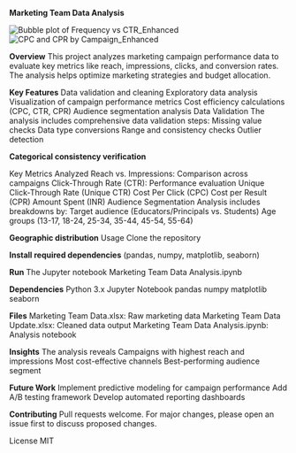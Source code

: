 **Marketing Team Data Analysis**

![Bubble plot of Frequency vs CTR_Enhanced](https://github.com/user-attachments/assets/db0a503a-64ff-4e78-a7a2-db0d41b424b4)
![CPC and CPR by Campaign_Enhanced](https://github.com/user-attachments/assets/f55ee805-7562-4040-9270-e12883d388e4)

**Overview**
    This project analyzes marketing campaign performance data to evaluate key metrics like reach, impressions, clicks, and conversion rates. The analysis helps optimize 
    marketing strategies and budget allocation.

**Key Features**
Data validation and cleaning
Exploratory data analysis
Visualization of campaign performance metrics
Cost efficiency calculations (CPC, CTR, CPR)
Audience segmentation analysis
Data Validation
The analysis includes comprehensive data validation steps:
Missing value checks
Data type conversions
Range and consistency checks
Outlier detection

**Categorical consistency verification**

Key Metrics Analyzed
Reach vs. Impressions: Comparison across campaigns
Click-Through Rate (CTR): Performance evaluation
Unique Click-Through Rate (Unique CTR)
Cost Per Click (CPC)
Cost per Result (CPR)
Amount Spent (INR)
Audience Segmentation
Analysis includes breakdowns by:
Target audience (Educators/Principals vs. Students)
Age groups (13-17, 18-24, 25-34, 35-44, 45-54, 55-64)

**Geographic distribution**
   Usage
   Clone the repository

**Install required dependencies** (pandas, numpy, matplotlib, seaborn)

**Run**
The Jupyter notebook Marketing Team Data Analysis.ipynb

**Dependencies**
Python 3.x
Jupyter Notebook
pandas
numpy
matplotlib
seaborn

**Files**
Marketing Team Data.xlsx: Raw marketing data
Marketing Team Data Update.xlsx: Cleaned data output
Marketing Team Data Analysis.ipynb: Analysis notebook

**Insights**
The analysis reveals
Campaigns with highest reach and impressions
Most cost-effective channels
Best-performing audience segment 

**Future Work**
Implement predictive modeling for campaign performance
Add A/B testing framework
Develop automated reporting dashboards

**Contributing**
Pull requests welcome. For major changes, please open an issue first to discuss proposed changes.

License
MIT
